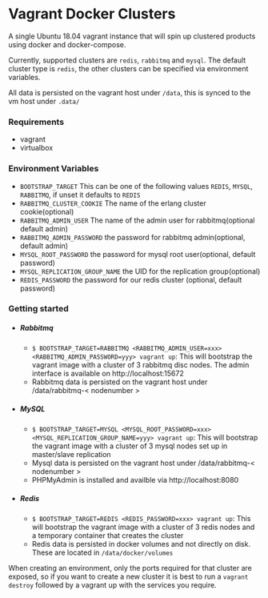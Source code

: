 # Vagrant Docker Clusters

A single Ubuntu 18.04 vagrant instance that will spin up clustered products using docker and docker-compose.

Currently, supported clusters are `redis`, `rabbitmq` and `mysql`. The default cluster type is `redis`, the other clusters
can be specified via environment variables.

All data is persisted on the vagrant host under `/data`, this is synced to the vm host under `.data/`

### Requirements
 - vagrant
 - virtualbox

### Environment Variables
  - `BOOTSTRAP_TARGET` This can be one of the following values `REDIS`, `MYSQL`, `RABBITMQ`, if unset it defaults to `REDIS`
  - `RABBITMQ_CLUSTER_COOKIE` The name of the erlang cluster cookie(optional)
  - `RABBITMQ_ADMIN_USER` The name of the admin user for rabbitmq(optional default admin)
  - `RABBITMQ_ADMIN_PASSWORD` the password for rabbitmq admin(optional, default admin)
  - `MYSQL_ROOT_PASSWORD`  the password for mysql root user(optional, default password)
  - `MYSQL_REPLICATION_GROUP_NAME` the UID for the replication group(optional)
  - `REDIS_PASSWORD` the password for our redis cluster (optional, default password)

### Getting started

- ##### Rabbitmq
  - `$ BOOTSTRAP_TARGET=RABBITMQ <RABBITMQ_ADMIN_USER=xxx> <RABBITMQ_ADMIN_PASSWORD=yyy> vagrant up`: This will bootstrap the vagrant image with a cluster of 3
    rabbitmq disc nodes. The admin interface is available on http://localhost:15672
  - Rabbitmq data is persisted on the vagrant host under /data/rabbitmq-< nodenumber >

- ##### MySQL
  - `$ BOOTSTRAP_TARGET=MYSQL <MYSQL_ROOT_PASSWORD=xxx> <MYSQL_REPLICATION_GROUP_NAME=yyy> vagrant up`: This will bootstrap the vagrant image with a cluster of 3
    mysql nodes set up in master/slave replication
  - Mysql data is persisted on the vagrant host under /data/rabbitmq-< nodenumber >
  - PHPMyAdmin is installed and availble via http://localhost:8080

- ##### Redis
  - `$ BOOTSTRAP_TARGET=REDIS <REDIS_PASSWORD=xxx> vagrant up`: This will bootstrap the vagrant image with a cluster of 3 redis nodes and a temporary container that creates the cluster
  - Redis data is persisted in docker volumes and not directly on disk. These are located in `/data/docker/volumes`

When creating an environment, only the ports required for that cluster are exposed, so if you want to create a new cluster
it is best to run a `vagrant destroy` followed by a vagrant up with the services you require.

